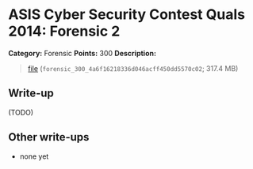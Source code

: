 # ASIS Cyber Security Contest Quals 2014: Forensic 2

**Category:** Forensic
**Points:** 300
**Description:**

> [file](https://mega.co.nz/#!fk4iEJRb!hrGOlhPVyaTsskucvhCTBYEIIPIEcBXQqibGbbYPAGk) (`forensic_300_4a6f16218336d046acff450dd5570c02`; 317.4 MB)

## Write-up

(TODO)

## Other write-ups

* none yet
